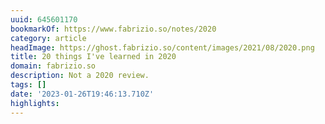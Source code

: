 ```yaml
---
uuid: 645601170
bookmarkOf: https://www.fabrizio.so/notes/2020
category: article
headImage: https://ghost.fabrizio.so/content/images/2021/08/2020.png
title: 20 things I've learned in 2020
domain: fabrizio.so
description: Not a 2020 review.
tags: []
date: '2023-01-26T19:46:13.710Z'
highlights: 
---
```



